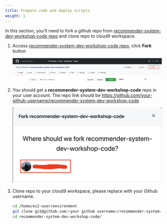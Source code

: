 ```yaml
---
title: Prepare code and deploy scripts
weight: 1
---
```


In this section, you'll need to fork a github repo from [recommender-system-dev-workshop-code repo](https://github.com/gcr-solutions/recommender-system-dev-workshop-code) and clone repo to cloud9 workspace.

1. Access [recommender-system-dev-workshop-code repo](https://github.com/gcr-solutions/recommender-system-dev-workshop-code), click **Fork** button

    ![Fork Button](/images/fork-button.png)

2. You should get a **recommender-system-dev-workshop-code** repo in your user account. The repo link should be https://github.com/your-github-username/recommender-system-dev-workshop-code

    ![Fork Repo](/images/fork-repo.png)

3. Clone repo to your cloud9 workspace, please replace <your github username> with your Github username.

    ```sh
    cd /home/ec2-user/environment
    git clone git@github.com:<your github username>/recommender-system-dev-workshop-code.git
    cd recommender-system-dev-workshop-code/
    ```
